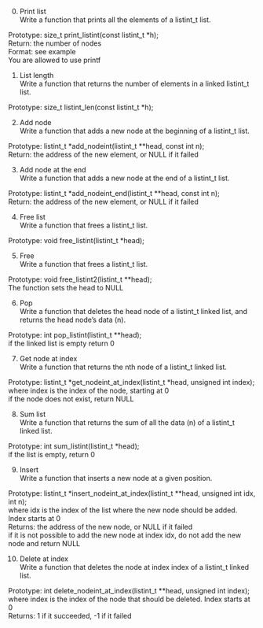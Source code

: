 0. Print list <br>
Write a function that prints all the elements of a listint_t list.

Prototype: size_t print_listint(const listint_t *h); <br>
Return: the number of nodes <br>
Format: see example <br>
You are allowed to use printf

1. List length <br>
Write a function that returns the number of elements in a linked listint_t list.

Prototype: size_t listint_len(const listint_t *h);

2. Add node <br>
Write a function that adds a new node at the beginning of a listint_t list.

Prototype: listint_t *add_nodeint(listint_t **head, const int n); <br>
Return: the address of the new element, or NULL if it failed

3. Add node at the end <br>
Write a function that adds a new node at the end of a listint_t list.

Prototype: listint_t *add_nodeint_end(listint_t **head, const int n); <br>
Return: the address of the new element, or NULL if it failed

4. Free list <br>
Write a function that frees a listint_t list.

Prototype: void free_listint(listint_t *head);

5. Free <br>
 Write a function that frees a listint_t list.

Prototype: void free_listint2(listint_t **head); <br>
The function sets the head to NULL

6. Pop <br>
Write a function that deletes the head node of a listint_t linked list, and returns the head node’s data (n).

Prototype: int pop_listint(listint_t **head); <br>
if the linked list is empty return 0

7. Get node at index <br>
Write a function that returns the nth node of a listint_t linked list.

Prototype: listint_t *get_nodeint_at_index(listint_t *head, unsigned int index); <br>
where index is the index of the node, starting at 0 <br>
if the node does not exist, return NULL

8. Sum list <br>
Write a function that returns the sum of all the data (n) of a listint_t linked list.

Prototype: int sum_listint(listint_t *head); <br>
if the list is empty, return 0

9. Insert <br>
Write a function that inserts a new node at a given position.

Prototype: listint_t *insert_nodeint_at_index(listint_t **head, unsigned int idx, int n); <br>
where idx is the index of the list where the new node should be added. Index starts at 0 <br>
Returns: the address of the new node, or NULL if it failed <br>
if it is not possible to add the new node at index idx, do not add the new node and return NULL

10. Delete at index <br>
Write a function that deletes the node at index index of a listint_t linked list.

Prototype: int delete_nodeint_at_index(listint_t **head, unsigned int index); <br>
where index is the index of the node that should be deleted. Index starts at 0 <br>
Returns: 1 if it succeeded, -1 if it failed
